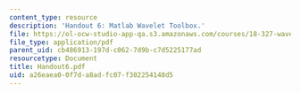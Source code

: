 ```yaml
---
content_type: resource
description: 'Handout 6: Matlab Wavelet Toolbox.'
file: https://ol-ocw-studio-app-qa.s3.amazonaws.com/courses/18-327-wavelets-filter-banks-and-applications-spring-2003/a26eaea00f7da8adfc07f302254148d5_Handout6.pdf
file_type: application/pdf
parent_uid: cb486913-197d-c062-7d9b-c7d5225177ad
resourcetype: Document
title: Handout6.pdf
uid: a26eaea0-0f7d-a8ad-fc07-f302254148d5
---
```

